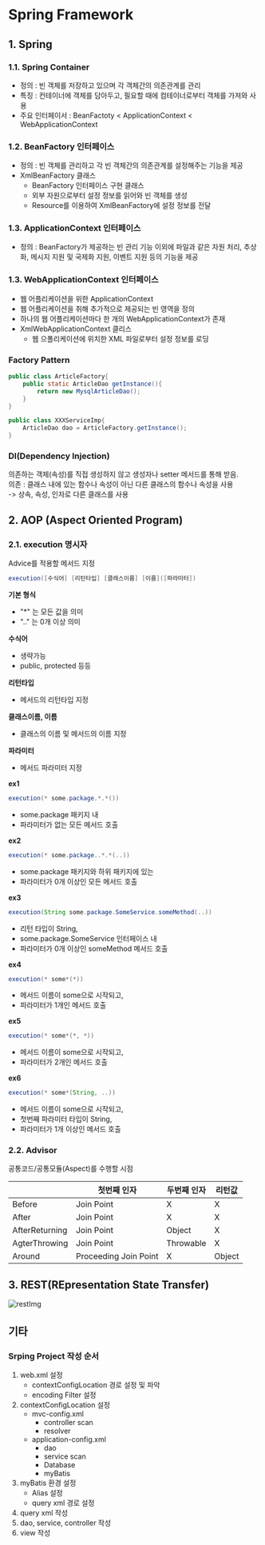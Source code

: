 ﻿# Spring Framework

## 1. Spring  

### 1.1. Spring Container  
- 정의 : 빈 객체를 저장하고 있으며 각 객체간의 의존관계를 관리  
- 특징 : 컨테이너에 객체를 담아두고, 필요할 때에 컴테이너로부터 객체를 가져와 사용  
- 주요 인터페이서 : BeanFactoty < ApplicationContext < WebApplicationContext  

### 1.2. BeanFactory 인터페이스  
- 정의 : 빈 객체를 관리하고 각 빈 객체간의 의존관계를 설정해주는 기능을 제공  
- XmlBeanFactory 클래스  
	- BeanFactory 인터페이스 구현 클래스  
	- 외부 자원으로부터 설정 정보를 읽어와 빈 객체를 생성  
	- Resource를 이용하여 XmlBeanFactory에 설정 정보를 전달  

### 1.3. ApplicationContext 인터페이스  
- 정의 : BeanFactory가 제공하는 빈 관리 기능 이외에 파일과 같은 자원 처리, 추상화, 메시지 지원 및 국제화 지원, 이벤트 지원 등의 기능을 제공  

### 1.3. WebApplicationContext 인터페이스  
- 웹 어플리케이션을 위한 ApplicationContext  
- 웹 어플리케이션을 취해 추가적으로 제공되는 빈 영역을 정의  
- 하나의 웹 어플리케이션마다 한 개의 WebApplicationContext가 존재  
- XmlWebApplicationContext 클리스  
	- 웹 으폴리케이션에 위치한 XML 파일로부터 설정 정보를 로딩  

### Factory Pattern  

```java
public class ArticleFactory{
	public static ArticleDao getInstance(){
		return new MysqlArticleDao();
	}
}

public class XXXServiceImp{
	ArticleDao dao = ArticleFactory.getInstance();
}
```

### DI(Dependency Injection)  
의존하는 객체(속성)를 직접 생성하지 않고 생성자나 setter 메서드를 통해 받음.  
의존 : 클래스 내에 있는 함수나 속성이 아닌 다른 클래스의 함수나 속성을 사용  
-> 상속, 속성, 인자로 다른 클래스를 사용  


## 2. AOP (Aspect Oriented Program)  

### 2.1. execution 명시자    
Advice를 적용할 메서드 지정

```java  
execution([수식어] [리턴타입] [클래스이름] [이름]([파라미터])
```

**기본 형식**  
- "*" 는 모든 값을 의미  
- ".." 는 0개 이상 의미  

**수식어**  
- 생략가능  
- public, protected 등등  

**리턴타입**  
- 메서드의 리턴타입 지정  

**클래스이름, 이름**  
- 클래스의 이름 및 메서드의 이름 지정  

**파라미터**
- 메서드 파라미터 지정  



**ex1**  

```java
execution(* some.package.*.*())
```

- some.package 패키지 내  
- 파라미터가 없는 모든 메서드 호출  


**ex2**

```java
execution(* some.package..*.*(..))
```

- some.package 패키지와 하위 패키지에 있는  
- 파라미터가 0개 이상인 모든 메서드 호출  


**ex3**

```java
execution(String some.package.SomeService.someMethod(..))
```

- 리턴 타입이 String,  
- some.package.SomeService 인터페이스 내  
- 파라미터가 0개 이상인 someMethod 메서드 호출  


**ex4**

```java
execution(* some*(*))
```

- 메서드 이름이 some으로 시작되고,  
- 파라미터가 1개인 메서드 호출  


**ex5**

```java
execution(* some*(*, *))
```

- 메서드 이름이 some으로 시작되고,  
- 파라미터가 2개인 메서드 호출  


**ex6**

```java
execution(* some*(String, ..))
```

- 메서드 이름이 some으로 시작되고,  
- 첫번째 파라미터 타입이 String,  
- 파라미터가 1개 이상인 메서드 호출  

### 2.2. Advisor  
공통코드/공통모듈(Aspect)를 수행할 시점

||첫번째 인자|두번째 인자|리턴값|
|---|--------|--------|----|
|Before|Join Point|X|X|
|After|Join Point|X|X|
|AfterReturning|Join Point|Object|X|
|AgterThrowing|Join Point|Throwable|X|
|Around|Proceeding Join Point|X|Object|


## 3. REST(REpresentation State Transfer)  
![restImg](rest.PNG)  


## 기타  

### Srping Project 작성 순서  
1. web.xml 설정  
	- contextConfigLocation 경로 설정 및 파악  
	- encoding Filter 설정  
2. contextConfigLocation 설정  
	- mvc-config.xml  
		- controller scan  
		- resolver  
	- application-config.xml  
		- dao  
		- service scan  
		- Database  
		- myBatis  
3. myBatis 환경 설정  
	- Alias 설정  
	- query xml 경로 설정  
4. query xml 작성  
5. dao, service, controller 작성  
6. view 작성  
